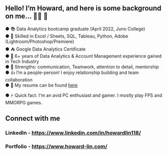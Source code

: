 ## Hello! I’m Howard, and here is some background on me… 👋🏻 👋

● 📚 Data Analytics bootcamp graduate (April 2022, Juno College)  
● 💾 Skilled in Excel / Sheets, SQL, Tableau, Python, Adobe (Lightroom/Photoshop/Premiere)  
● ⛺️ Google Data Analytics Certificate  
● 💎 6+ years of Data Analytics & Account Management experience gained in Tech Industry  
● 👔 Strengths: communication, Teamwork, attention to detail, mentorship  
● 👍 I’m a people-person! I enjoy relationship building and team collaboration  
● 📄 My resume can be found [here](https://drive.google.com/file/d/1ic52fY_1GA07X86AvN0AM5KzHHAu6pbW/view?usp=sharing)


● ⚡ Quick fact: I'm an avid PC enthusiast and gamer. I mostly play FPS and MMORPG games.

## Connect with me
### LinkedIn - https://www.linkedin.com/in/howardlin118/
### Portfolio - https://www.howard-lin.com/
